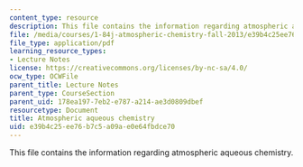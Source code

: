 ```yaml
---
content_type: resource
description: This file contains the information regarding atmospheric aqueous chemistry.
file: /media/courses/1-84j-atmospheric-chemistry-fall-2013/e39b4c25ee76b7c5a09ae0e64fbdce70_MIT1_84JF13_Lec15_aqueus.pdf
file_type: application/pdf
learning_resource_types:
- Lecture Notes
license: https://creativecommons.org/licenses/by-nc-sa/4.0/
ocw_type: OCWFile
parent_title: Lecture Notes
parent_type: CourseSection
parent_uid: 178ea197-7eb2-e787-a214-ae3d0809dbef
resourcetype: Document
title: Atmospheric aqueous chemistry
uid: e39b4c25-ee76-b7c5-a09a-e0e64fbdce70
---
```

This file contains the information regarding atmospheric aqueous chemistry.